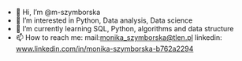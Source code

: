 - 👋 Hi, I’m @m-szymborska
- 👀 I’m interested in Python, Data analysis, Data science
- 🌱 I’m currently learning SQL, Python, algorithms and data structure
- 📫 How to reach me:
      mail:monika_szymborska@tlen.pl
      linkedin: www.linkedin.com/in/monika-szymborska-b762a2294 

<!---
m-szymborska/m-szymborska is a ✨ special ✨ repository because its `README.md` (this file) appears on your GitHub profile.
You can click the Preview link to take a look at your changes.- 💞️ I’m looking to collaborate on 
--->
